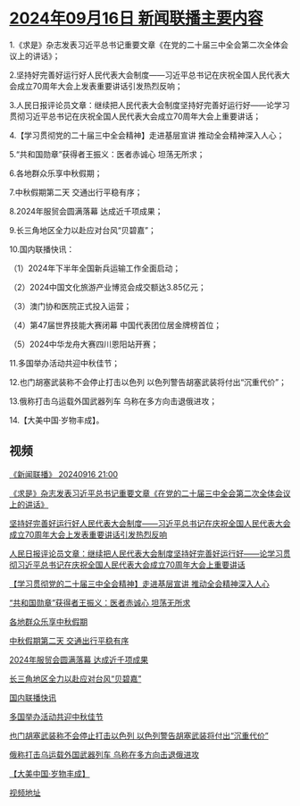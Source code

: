 # [2024年09月16日 新闻联播主要内容](https://tv.cctv.com/lm/xwlb/day/20240916.shtml)

1.《求是》杂志发表习近平总书记重要文章《在党的二十届三中全会第二次全体会议上的讲话》；

2.坚持好完善好运行好人民代表大会制度——习近平总书记在庆祝全国人民代表大会成立70周年大会上发表重要讲话引发热烈反响；

3.人民日报评论员文章：继续把人民代表大会制度坚持好完善好运行好——论学习贯彻习近平总书记在庆祝全国人民代表大会成立70周年大会上重要讲话；

4.【学习贯彻党的二十届三中全会精神】走进基层宣讲 推动全会精神深入人心；

5.“共和国勋章”获得者王振义：医者赤诚心 坦荡无所求；

6.各地群众乐享中秋假期；

7.中秋假期第二天 交通出行平稳有序；

8.2024年服贸会圆满落幕 达成近千项成果；

9.长三角地区全力以赴应对台风“贝碧嘉”；

10.国内联播快讯：

（1）2024年下半年全国新兵运输工作全面启动；

（2）2024中国文化旅游产业博览会成交额达3.85亿元；

（3）澳门协和医院正式投入运营；

（4）第47届世界技能大赛闭幕 中国代表团位居金牌榜首位；

（5）2024中华龙舟大赛四川恩阳站开赛；

11.多国举办活动共迎中秋佳节；

12.也门胡塞武装称不会停止打击以色列 以色列警告胡塞武装将付出“沉重代价”；

13.俄称打击乌运载外国武器列车 乌称在多方向击退俄进攻；

14.【大美中国·岁物丰成】。

## 视频

[《新闻联播》 20240916 21:00](https://tv.cctv.com/2024/09/16/VIDEWmlc2fnClBSxYt20qrV5240916.shtml)

[《求是》杂志发表习近平总书记重要文章《在党的二十届三中全会第二次全体会议上的讲话》](https://tv.cctv.com/2024/09/16/VIDEnfOD9EpC374N3OltQtLp240916.shtml)

[坚持好完善好运行好人民代表大会制度——习近平总书记在庆祝全国人民代表大会成立70周年大会上发表重要讲话引发热烈反响](https://tv.cctv.com/2024/09/16/VIDE9ZYKOBLjE8Xtj0xAyTBw240916.shtml)

[人民日报评论员文章：继续把人民代表大会制度坚持好完善好运行好——论学习贯彻习近平总书记在庆祝全国人民代表大会成立70周年大会上重要讲话](https://tv.cctv.com/2024/09/16/VIDEuXmbRW5i9ZwL2b0H1UQ4240916.shtml)

[【学习贯彻党的二十届三中全会精神】走进基层宣讲 推动全会精神深入人心](https://tv.cctv.com/2024/09/16/VIDEsKwhqsTVpMM7uE3YJ8Fd240916.shtml)

[“共和国勋章”获得者王振义：医者赤诚心 坦荡无所求](https://tv.cctv.com/2024/09/16/VIDERX6GRiRqCuxybmCI62Dm240916.shtml)

[各地群众乐享中秋假期](https://tv.cctv.com/2024/09/16/VIDEatzee45fEXddRDNQjhiY240916.shtml)

[中秋假期第二天 交通出行平稳有序](https://tv.cctv.com/2024/09/16/VIDEN232VOqPsnwQpdFrrTak240916.shtml)

[2024年服贸会圆满落幕 达成近千项成果](https://tv.cctv.com/2024/09/16/VIDEfPf9rXIjfkEqYtrJ4RuR240916.shtml)

[长三角地区全力以赴应对台风“贝碧嘉”](https://tv.cctv.com/2024/09/16/VIDEJyFDN9pQfzJjPDz7hiYe240916.shtml)

[国内联播快讯](https://tv.cctv.com/2024/09/16/VIDEojrNfNGuAf3IrvqGkhb0240916.shtml)

[多国举办活动共迎中秋佳节](https://tv.cctv.com/2024/09/16/VIDE2Jz8PQIeeMNTqjuoahbp240916.shtml)

[也门胡塞武装称不会停止打击以色列 以色列警告胡塞武装将付出“沉重代价”](https://tv.cctv.com/2024/09/16/VIDEQDiWEMMsfP2VzJmGmIXB240916.shtml)

[俄称打击乌运载外国武器列车 乌称在多方向击退俄进攻](https://tv.cctv.com/2024/09/16/VIDECuGTsNeUIrzQtOQM3p7F240916.shtml)

[【大美中国·岁物丰成】](https://tv.cctv.com/2024/09/16/VIDEjcL5eF2VRPJwwelB8JGx240916.shtml)

[视频地址](https://tv.cctv.com/lm/xwlb/day/20240916.shtml) 

